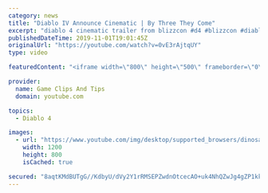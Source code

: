 ```yaml
---
category: news
title: "Diablo IV Announce Cinematic | By Three They Come"
excerpt: "diablo 4 cinematic trailer from blizzcon #d4 #blizzcon #diablo."
publishedDateTime: 2019-11-01T19:01:45Z
originalUrl: "https://youtube.com/watch?v=0vE3rAjtqUY"
type: video

featuredContent: "<iframe width=\"800\" height=\"500\" frameborder=\"0\" src=\"https://www.youtube.com/embed/0vE3rAjtqUY\" allow=\"accelerometer; autoplay; encrypted-media; gyroscope; picture-in-picture\" allowfullscreen></iframe>"

provider:
  name: Game Clips And Tips
  domain: youtube.com

topics:
  - Diablo 4

images:
  - url: "https://www.youtube.com/img/desktop/supported_browsers/dinosaur.png"
    width: 1200
    height: 800
    isCached: true

secured: "8aqtKMdBUTgG//KdbyU/dVy2Y1rRMSEPZwdnOtcecAO+uk4NhQZwJg4gZP1kk/NbWHF4nRAJzDHpZkZjIVSgwe3z6veBoYT7OgsQbSGcuIsxlFWabe4rghU7zwYwxDuLa0gj5KZ4Tv6dZU5YK1BzQ9ohX5/ykaWwb0YiNhzhZo1Q1YGvC4b7E8WuuZmnoolVSFU26hAjMXTcYvFfm1X/z1Qz0d6yCE1Y5FwYmWfd/cqXaZ46F5QfI0+XJLCx7+Ia6M3SO0uXuiJqFaWUgqES/OqSuZxjeRBYEKmVWISzsT/Pktfwo5wOEGnybUWZdAegj6TGAZPqauIq1dOc9oCGeFS/vLv4GjCDxu6fVygMd8vS6F/uOMpXtMn9Q6koifXJrQMpwBF+qZv5MKNmM4Vy2g==;22S6DsQHYgahpZ6iqSgpJw=="
---
```


